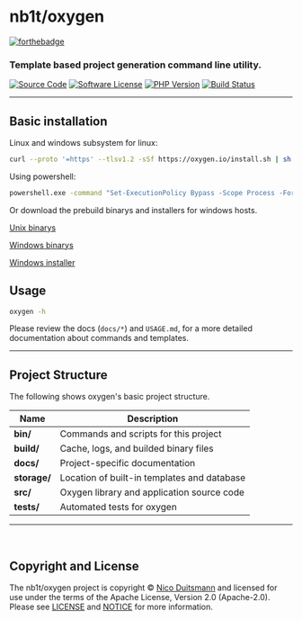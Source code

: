 # nb1t/oxygen

[![forthebadge](https://forthebadge.com/images/badges/built-with-love.svg)](http://forthebadge.com)

### Template based project generation command line utility.

[![Source Code][badge-source]][source]
[![Software License][badge-license]][license]
[![PHP Version][badge-php]][php]
[![Build Status][badge-build]][build]

[badge-source]: http://img.shields.io/badge/source-nb1t/oxygen-blue.svg?style=flat-square
[badge-license]: https://img.shields.io/packagist/l/nb1t/oxygen.svg?style=flat-square
[badge-php]: https://img.shields.io/packagist/php-v/nb1t/oxygen.svg?style=flat-square
[badge-build]: https://img.shields.io/travis/nb1t/oxygen/master.svg?style=flat-square

[source]: https://github.com/nb1t/oxygen
[license]: https://github.com/nb1t/oxygen/blob/master/LICENSE
[php]: https://php.net
[build]: https://github.com/nb1t/oxygen/releases/v1.zip

---

## Basic installation

Linux and windows subsystem for linux:

``` bash
curl --proto '=https' --tlsv1.2 -sSf https://oxygen.io/install.sh | sh
```

Using powershell:

``` cmd
powershell.exe -command "Set-ExecutionPolicy Bypass -Scope Process -Force; [System.Net.ServicePointManager]::SecurityProtocol = [System.Net.ServicePointManager]::SecurityProtocol -bor 3072; iex ((New-Object System.Net.WebClient).DownloadString('https://oxygen.io/install.ps1'))"
```

Or download the prebuild binarys and installers for windows hosts.

[Unix binarys](https://github.com/nb1t/oxygen/releases/binarys-unix.zip)

[Windows binarys](https://github.com/nb1t/oxygen/releases/binarys-win.zip)

[Windows installer](https://github.com/nb1t/oxygen/archive/installer.zip)

## Usage

``` bash
oxygen -h
```

Please review the docs (`docs/*`) and `USAGE.md`, for a more detailed documentation about commands and templates.

---

## Project Structure

The following shows oxygen's basic project structure.

| Name              | Description                                   |
| ------------------| --------------------------------------------- |
| **bin/**          | Commands and scripts for this project         |
| **build/**        | Cache, logs, and builded binary files         |
| **docs/**         | Project-specific documentation                |
| **storage/**      | Location of built-in templates and database   |
| **src/**          | Oxygen library and application source code    |
| **tests/**        | Automated tests for oxygen                    |

---
</br>

## Copyright and License

The nb1t/oxygen project is copyright © [Nico Duitsmann](mailto:nico.duitsmann@nord5.de)
and licensed for use under the terms of the
Apache License, Version 2.0 (Apache-2.0). Please see [LICENSE](LICENSE) and
[NOTICE](NOTICE) for more information.
